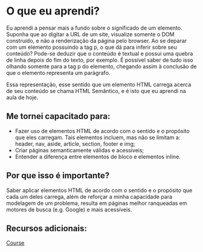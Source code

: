 # O que eu aprendi?

Eu aprendi a pensar mais a fundo sobre o significado de um elemento. Suponha que ao digitar a URL de um site, visualize somente o DOM construído, e não a renderização da página pelo browser. Ao se deparar com um elemento possuindo a tag p, o que dá para inferir sobre seu conteúdo? Pode-se deduzir que o conteúdo é textual e possui uma quebra de linha depois do fim do texto, por exemplo. É possível saber de tudo isso olhando somente para a tag p do elemento, chegando assim à conclusão de que o elemento representa um parágrafo.

Essa representação, esse sentido que um elemento HTML carrega acerca de seu conteúdo se chama HTML Semântico, e é isto que eu aprendi na aula de hoje.

## Me tornei capacitado para:

- Fazer uso de elementos HTML de acordo com o sentido e o propósito que eles carregam. Tais elementos incluem, mas não se limitam a: header, nav, aside, article, section, footer e img;
- Criar páginas semanticamente válidas e acessíveis;
- Entender a diferença entre elementos de bloco e elementos inline.

## Por que isso é importante?

Saber aplicar elementos HTML de acordo com o sentido e o propósito que cada um deles carrega, além de reforçar a minha capacidade para modelagem de um problema, resulta em páginas melhor ranqueadas em motores de busca (e.g. Google) e mais acessíveis.

## Recursos adicionais:

[Course](https://app.betrybe.com/course/fundamentals/introducao-a-html-e-css/html-semantico/44aebf26-1248-437e-a69c-f73ae7ed0ea8/recursos-adicionais-opcional/d5c63e98-d15b-417a-8867-9f999841a271?use_case=side_bar)
